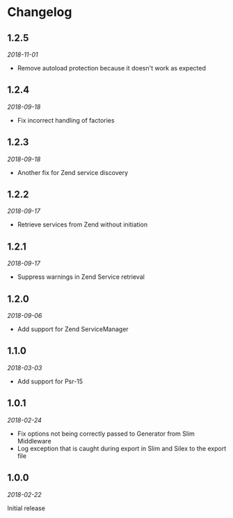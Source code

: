 # Changelog

## 1.2.5

*2018-11-01*

* Remove autoload protection because it doesn't work as expected

## 1.2.4

*2018-09-18*

* Fix incorrect handling of factories

## 1.2.3

*2018-09-18*

* Another fix for Zend service discovery

## 1.2.2

*2018-09-17*

* Retrieve services from Zend without initiation

## 1.2.1

*2018-09-17*

* Suppress warnings in Zend Service retrieval

## 1.2.0

*2018-09-06*

* Add support for Zend ServiceManager

## 1.1.0

*2018-03-03*

* Add support for Psr-15

## 1.0.1

*2018-02-24*

* Fix options not being correctly passed to Generator from Slim Middleware
* Log exception that is caught during export in Slim and Silex to the export file

## 1.0.0

*2018-02-22*

Initial release
